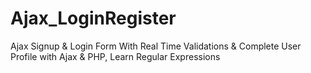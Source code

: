 # Ajax_LoginRegister
Ajax Signup &amp; Login Form With Real Time Validations &amp; Complete User Profile with Ajax &amp; PHP, Learn Regular Expressions
